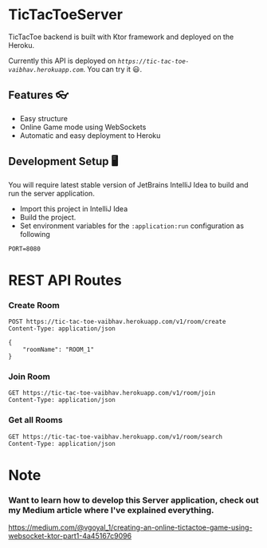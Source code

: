 # TicTacToeServer

TicTacToe backend is built with Ktor framework and deployed on the Heroku.

Currently this API is deployed on _`https://tic-tac-toe-vaibhav.herokuapp.com`_. You can try it 😃.

## Features 👓

- Easy structure
- Online Game mode using WebSockets
- Automatic and easy deployment to Heroku

## Development Setup 🖥

You will require latest stable version of JetBrains IntelliJ Idea to build and run the server application.

- Import this project in IntelliJ Idea
- Build the project.
- Set environment variables for the `:application:run` configuration as following

```
PORT=8080
```

# REST API Routes

### Create Room

```http
POST https://tic-tac-toe-vaibhav.herokuapp.com/v1/room/create
Content-Type: application/json

{
    "roomName": "ROOM_1"
}

```

### Join Room

```http
GET https://tic-tac-toe-vaibhav.herokuapp.com/v1/room/join
Content-Type: application/json
```

### Get all Rooms

```http
GET https://tic-tac-toe-vaibhav.herokuapp.com/v1/room/search
Content-Type: application/json
```

# Note

### Want to learn how to develop this Server application, check out my Medium article where I've explained everything.
https://medium.com/@vgoyal_1/creating-an-online-tictactoe-game-using-websocket-ktor-part1-4a45167c9096